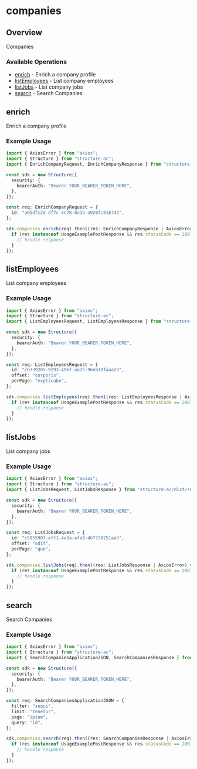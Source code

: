 # companies

## Overview

Companies

### Available Operations

* [enrich](#enrich) - Enrich a company profile
* [listEmployees](#listemployees) - List company employees
* [listJobs](#listjobs) - List company jobs
* [search](#search) - Search Companies

## enrich

Enrich a company profile

### Example Usage

```typescript
import { AxiosError } from "axios";
import { Structure } from "structure-ac";
import { EnrichCompanyRequest, EnrichCompanyResponse } from "structure-ac/dist/sdk/models/operations";

const sdk = new Structure({
  security: {
    bearerAuth: "Bearer YOUR_BEARER_TOKEN_HERE",
  },
});

const req: EnrichCompanyRequest = {
  id: "a05dfc2d-df7c-4c78-8a1b-a928fc816742",
};

sdk.companies.enrich(req).then((res: EnrichCompanyResponse | AxiosError) => {
  if (res instanceof UsageExamplePostResponse && res.statusCode == 200) {
    // handle response
  }
});
```

## listEmployees

List company employees

### Example Usage

```typescript
import { AxiosError } from "axios";
import { Structure } from "structure-ac";
import { ListEmployeesRequest, ListEmployeesResponse } from "structure-ac/dist/sdk/models/operations";

const sdk = new Structure({
  security: {
    bearerAuth: "Bearer YOUR_BEARER_TOKEN_HERE",
  },
});

const req: ListEmployeesRequest = {
  id: "cb739205-9293-496f-aa75-96eb10faaa23",
  offset: "corporis",
  perPage: "explicabo",
};

sdk.companies.listEmployees(req).then((res: ListEmployeesResponse | AxiosError) => {
  if (res instanceof UsageExamplePostResponse && res.statusCode == 200) {
    // handle response
  }
});
```

## listJobs

List company jobs

### Example Usage

```typescript
import { AxiosError } from "axios";
import { Structure } from "structure-ac";
import { ListJobsRequest, ListJobsResponse } from "structure-ac/dist/sdk/models/operations";

const sdk = new Structure({
  security: {
    bearerAuth: "Bearer YOUR_BEARER_TOKEN_HERE",
  },
});

const req: ListJobsRequest = {
  id: "c5955907-aff1-4a3a-afa9-467739251aa5",
  offset: "odit",
  perPage: "quo",
};

sdk.companies.listJobs(req).then((res: ListJobsResponse | AxiosError) => {
  if (res instanceof UsageExamplePostResponse && res.statusCode == 200) {
    // handle response
  }
});
```

## search

Search Companies

### Example Usage

```typescript
import { AxiosError } from "axios";
import { Structure } from "structure-ac";
import { SearchCompaniesApplicationJSON, SearchCompaniesResponse } from "structure-ac/dist/sdk/models/operations";

const sdk = new Structure({
  security: {
    bearerAuth: "Bearer YOUR_BEARER_TOKEN_HERE",
  },
});

const req: SearchCompaniesApplicationJSON = {
  filter: "sequi",
  limit: "tenetur",
  page: "ipsam",
  query: "id",
};

sdk.companies.search(req).then((res: SearchCompaniesResponse | AxiosError) => {
  if (res instanceof UsageExamplePostResponse && res.statusCode == 200) {
    // handle response
  }
});
```
